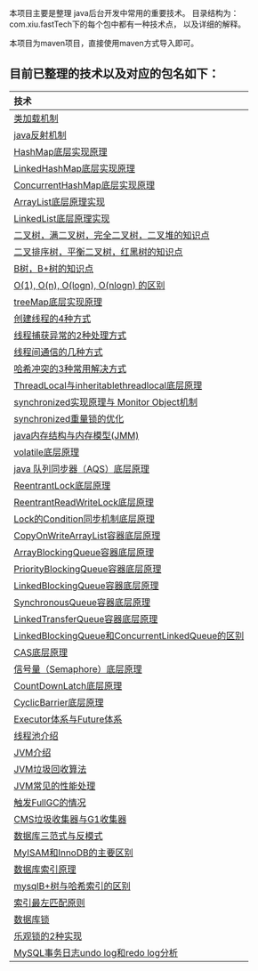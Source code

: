  本项目主要是整理 java后台开发中常用的重要技术。 目录结构为：com.xiu.fastTech下的每个包中都有一种技术点， 以及详细的解释。
 
 本项目为maven项目，直接使用maven方式导入即可。

## 目前已整理的技术以及对应的包名如下：
|技术|
| :------ |
| [类加载机制](src/main/java/com/xiu/fastTech/classload)|
| [java反射机制](src/main/java/com/xiu/fastTech/reflect)|
| [HashMap底层实现原理](src/main/java/com/xiu/fastTech/hashmap)|
| [LinkedHashMap底层实现原理](src/main/java/com/xiu/fastTech/linkedhashmap)|
| [ConcurrentHashMap底层实现原理](src/main/java/com/xiu/fastTech/concurrenthashmap)|
| [ArrayList底层原理实现 ](src/main/java/com/xiu/fastTech/arraylist)|
| [LinkedList底层原理实现](src/main/java/com/xiu/fastTech/linkedlist)|
| [二叉树，满二叉树，完全二叉树，二叉堆的知识点](src/main/java/com/xiu/fastTech/binarytree)|
| [二叉排序树，平衡二叉树，红黑树的知识点](src/main/java/com/xiu/fastTech/binarysorttree)|		
| [B树，B+树的知识点](src/main/java/com/xiu/fastTech/btree)|	
| [O(1), O(n), O(logn), O(nlogn) 的区别](src/main/java/com/xiu/fastTech/timecomplexity)|	
| [treeMap底层实现原理](src/main/java/com/xiu/fastTech/treemap)|
| [创建线程的4种方式](src/main/java/com/xiu/fastTech/createthread)|
| [线程捕获异常的2种处理方式](src/main/java/com/xiu/fastTech/uncaughtthreadexception)|
| [线程间通信的几种方式](src/main/java/com/xiu/fastTech/threadsynchronized)|
| [哈希冲突的3种常用解决方式](src/main/java/com/xiu/fastTech/hashcollision)|			
| [ThreadLocal与inheritablethreadlocal底层原理](src/main/java/com/xiu/fastTech/threadlocalandinheritablethreadlocal)|	
| [synchronized实现原理与 Monitor Object机制](src/main/java/com/xiu/fastTech/synchronize)|
| [synchronized重量锁的优化](src/main/java/com/xiu/fastTech/synchronizedoptimize)|
| [java内存结构与内存模型(JMM)](src/main/java/com/xiu/fastTech/memorymodel)|
| [volatile底层原理](src/main/java/com/xiu/fastTech/volatiletest)|
| [java 队列同步器（AQS）底层原理](src/main/java/com/xiu/fastTech/aqs)|
| [ReentrantLock底层原理](src/main/java/com/xiu/fastTech/reentrantlock)|
| [ReentrantReadWriteLock底层原理](src/main/java/com/xiu/fastTech/reentrantreadwritelock)|
| [Lock的Condition同步机制底层原理](src/main/java/com/xiu/fastTech/condition)|
| [CopyOnWriteArrayList容器底层原理](src/main/java/com/xiu/fastTech/copyonwritearraylist)|
| [ArrayBlockingQueue容器底层原理](src/main/java/com/xiu/fastTech/arrayblockingqueue)|
| [PriorityBlockingQueue容器底层原理](src/main/java/com/xiu/fastTech/priorityblockingqueue)|
| [LinkedBlockingQueue容器底层原理](src/main/java/com/xiu/fastTech/linkedblockingqueue)|
| [SynchronousQueue容器底层原理](src/main/java/com/xiu/fastTech/synchronousqueue)|
| [LinkedTransferQueue容器底层原理](src/main/java/com/xiu/fastTech/linkedtransferqueue)|
| [LinkedBlockingQueue和ConcurrentLinkedQueue的区别](src/main/java/com/xiu/fastTech/linkedblockingqueueandconcurrentlinkedqueue)|
| [CAS底层原理](src/main/java/com/xiu/fastTech/cas)|
| [信号量（Semaphore）底层原理](src/main/java/com/xiu/fastTech/semaphore)|
| [CountDownLatch底层原理](src/main/java/com/xiu/fastTech/countdownlatch)|
| [CyclicBarrier底层原理](src/main/java/com/xiu/fastTech/cyclicbarrier)|
| [Executor体系与Future体系](src/main/java/com/xiu/fastTech/executorfuture)|
| [线程池介绍](src/main/java/com/xiu/fastTech/threadpool)|
| [JVM介绍](src/main/java/com/xiu/fastTech/jvm)|
| [JVM垃圾回收算法](src/main/java/com/xiu/fastTech/jvmgc)|
| [JVM常见的性能处理](src/main/java/com/xiu/fastTech/jvmanalyze)|
| [触发FullGC的情况](src/main/java/com/xiu/fastTech/fullgc)|
| [CMS垃圾收集器与G1收集器](src/main/java/com/xiu/fastTech/cmsgcandg1)|
| [数据库三范式与反模式](src/main/java/com/xiu/fastTech/threenormalform)|
| [MyISAM和InnoDB的主要区别](src/main/java/com/xiu/fastTech/storageengine)|
| [数据库索引原理](src/main/java/com/xiu/fastTech/dbindex)|
| [mysqlB+树与哈希索引的区别](src/main/java/com/xiu/fastTech/Bplushashindex)|
| [索引最左匹配原则](src/main/java/com/xiu/fastTech/leftmatch)|
| [数据库锁](src/main/java/com/xiu/fastTech/dblock)|
| [乐观锁的2种实现](src/main/java/com/xiu/fastTech/optimisticlock)|
| [MySQL事务日志undo log和redo log分析](src/main/java/com/xiu/fastTech/undoredobinlog)|




















